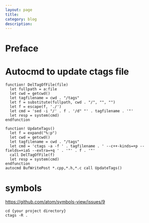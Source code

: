 ```yaml
---
layout: page
title:
category: blog
description:
---
```

# Preface

# Autocmd to update ctags file

	function! DelTagOfFile(file)
	  let fullpath = a:file
	  let cwd = getcwd()
	  let tagfilename = cwd . "/tags"
	  let f = substitute(fullpath, cwd . "/", "", "")
	  let f = escape(f, './')
	  let cmd = 'sed -i "/' . f . '/d" "' . tagfilename . '"'
	  let resp = system(cmd)
	endfunction

	function! UpdateTags()
	  let f = expand("%:p")
	  let cwd = getcwd()
	  let tagfilename = cwd . "/tags"
	  let cmd = 'ctags -a -f ' . tagfilename . ' --c++-kinds=+p --fields=+iaS --extra=+q ' . '"' . f . '"'
	  call DelTagOfFile(f)
	  let resp = system(cmd)
	endfunction
	autocmd BufWritePost *.cpp,*.h,*.c call UpdateTags()

# symbols
https://github.com/atom/symbols-view/issues/9

    cd {your project directory}
    ctags -R .
